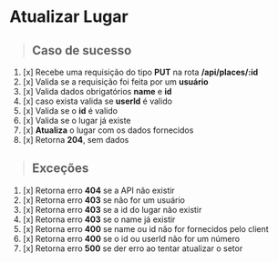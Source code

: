 # Atualizar Lugar

> ## Caso de sucesso

1. [x] Recebe uma requisição do tipo **PUT** na rota **/api/places/:id**
2. [x] Valida se a requisição foi feita por um **usuário**
3. [x] Valida dados obrigatórios **name** e **id**
4. [x] caso exista valida se **userId** é valido
5. [x] Valida se o **id** é valido
6. [x] Valida se o lugar já existe
7. [x] **Atualiza** o lugar com os dados fornecidos
8. [x] Retorna **204**, sem dados

> ## Exceções

1. [x] Retorna erro **404** se a API não existir
2. [x] Retorna erro **403** se não for um usuário
3. [x] Retorna erro **403** se a id do lugar não existir
4. [x] Retorna erro **403** se o name já existir
5. [x] Retorna erro **400** se name ou id não for fornecidos pelo client
6. [x] Retorna erro **400** se o id ou userId não for um número
7. [x] Retorna erro **500** se der erro ao tentar atualizar o setor